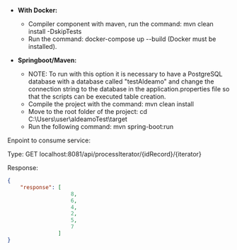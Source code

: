 + **With Docker:** 
    + Compiler component with maven, run the command: mvn clean install -DskipTests
    + Run the command: docker-compose up --build (Docker must be installed).

+ **Springboot/Maven:**
    + NOTE: To run with this option it is necessary to have a PostgreSQL database with a database called "testAldeamo" and change the connection string to the database in the application.properties file so that the scripts can be executed table creation.
    + Compile the project with the command: mvn clean install
    + Move to the root folder of the project: cd C:\Users\user\aldeamoTest\target
    + Run the following command: mvn spring-boot:run

Enpoint to consume service:

Type: GET localhost:8081/api/processIterator/{idRecord}/{iterator}

Response:
```json
{
    "response": [
                    8,
                    6,
                    4,
                    2,
                    5,
                    7
                ]
}
```